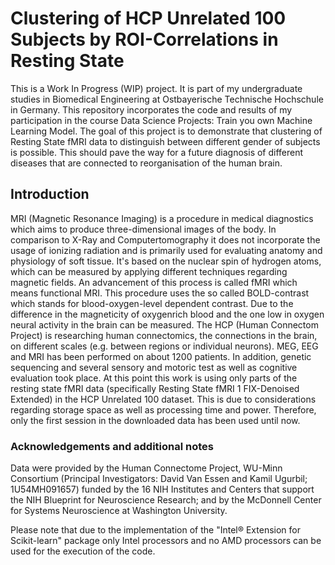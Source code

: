 # Clustering of HCP Unrelated 100 Subjects by ROI-Correlations in Resting State

This is a Work In Progress (WIP) project. It is part of my undergraduate studies in Biomedical Engineering at
Ostbayerische Technische Hochschule in Germany. This repository incorporates the code and results of my participation
in the course Data Science Projects: Train you own Machine Learning Model. The goal of this project is to demonstrate
that clustering of Resting State fMRI data to distinguish between different gender of subjects is possible. This should 
pave the way for a future diagnosis of different diseases that are connected to reorganisation of the human brain.

## Introduction

MRI (Magnetic Resonance Imaging) is a procedure in medical diagnostics which aims to produce three-dimensional images 
of the body. In comparison to X-Ray and Computertomography it does not incorporate the usage of ionizing radiation and 
is primarily used for evaluating anatomy and physiology of soft tissue. It's based on the nuclear spin of hydrogen 
atoms, which can be measured by applying different techniques regarding magnetic fields. An advancement of this process 
is called fMRI which means functional MRI. This procedure uses the so called BOLD-contrast which stands for 
blood-oxygen-level dependent contrast. Due to the difference in the magneticity of oxygenrich blood and the one low in 
oxygen neural activity in the brain can be measured.
The HCP (Human Connectom Project) is researching human connectomics, the connections in the brain, on different scales 
(e.g. between regions or individual neurons). MEG, EEG and MRI has been performed on about 1200 patients. In addition, 
genetic sequencing and several sensory and motoric test as well as cognitive evaluation took place. At this point this 
work is using only parts of the resting state fMRI data (specifically Resting State fMRI 1 FIX-Denoised Extended) in 
the HCP Unrelated 100 dataset. This is due to considerations regarding storage space as well as processing time and 
power. Therefore, only the first session in the downloaded data has been used until now.

### Acknowledgements and additional notes
Data were provided by the Human Connectome Project, WU-Minn Consortium (Principal Investigators: David Van 
Essen and Kamil Ugurbil; 1U54MH091657) funded by the 16 NIH Institutes and Centers that support the NIH Blueprint for 
Neuroscience Research; and by the McDonnell Center for Systems Neuroscience at Washington University.

Please note that due to the implementation of the "Intel® Extension for Scikit-learn" package only Intel processors and 
no AMD processors can be used for the execution of the code.